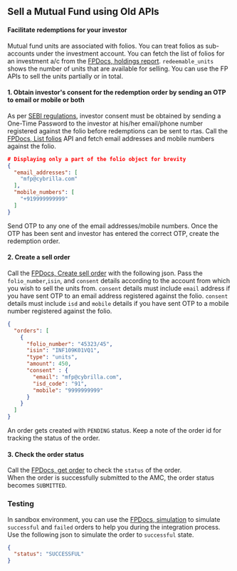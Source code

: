 ## Sell a Mutual Fund using Old APIs
#### Facilitate redemptions for your investor

Mutual fund units are associated with folios. You can treat folios as sub-accounts under the investment account. You can fetch the list of folios for an investment a/c from the [FPDocs, holdings report](https://fintechprimitives.com/api/#get-holding-report). `redeemable_units` shows the number of units that are available for selling. You can use the FP APIs to sell the units partially or in total.

#### 1. Obtain investor's consent for the redemption order by sending an OTP to email or mobile or both
As per [SEBI regulations](https://www.sebi.gov.in/legal/circulars/mar-2022/discontinuation-of-usage-of-pool-accounts-for-transactions-in-the-units-of-mutual-funds-clarifications-with-respect-to-circulars-dated-october-4-2021_56887.html), investor consent must be obtained by sending a One-Time Password to the investor at his/her email/phone number registered against the folio before redemptions can be sent to rtas. Call the [FPDocs, List folios](https://fintechprimitives.com/docs/api/#list-folios) API and fetch email addresses and mobile numbers against the folio.
```json
# Displaying only a part of the folio object for brevity
{
  "email_addresses": [
    "mfp@cybrilla.com"
  ],
  "mobile_numbers": [
    "+919999999999"
  ]
}
```
Send OTP to any one of the email addresses/mobile numbers. Once the OTP has been sent and investor has entered the correct OTP, create the redemption order.

#### 2. Create a sell order

Call the [FPDocs, Create sell order](https://fintechprimitives.com/api/#post-create-sell-order) with the following json. Pass the `folio_number`,`isin`, and `consent` details according to the account from which you wish to sell the units from. `consent` details must include `email` address if you have sent OTP to an email address registered against the folio. `consent` details must include `isd` and `mobile` details if you have sent OTP to a mobile number registered against the folio. 

```json
{
  "orders": [
    {
      "folio_number": "45323/45",
      "isin": "INF109K01VQ1",
      "type": "units",
      "amount": 450,
      "consent" : {
        "email": "mfp@cybrilla.com",
        "isd_code": "91",
        "mobile": "9999999999"
      }
    }
  ]
}
```

An order gets created with `PENDING` status. Keep a note of the order id for tracking the status of the order.

#### 3. Check the order status

Call the [FPDocs, get order](https://fintechprimitives.com/api/#get-fetch-single-order) to check the `status` of the order.  
When the order is successfully submitted to the AMC, the order status becomes `SUBMITTED`.
### Testing

In sandbox environment, you can use the [FPDocs, simulation](https://fintechprimitives.com/api/#post-order-simulation) to simulate `successful` and `failed` orders to help you during the integration process. Use the following json to simulate the order to `successful` state.

```json
{
  "status": "SUCCESSFUL"
}
```

